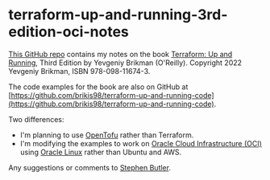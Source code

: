 # terraform-up-and-running-3rd-edition-oci-notes

[This GitHub repo](https://github.com/windscale-stephen/terraform-up-and-running-3rd-edition-oci-notes)
contains my notes on the book [Terraform: Up and Running](https://www.terraformupandrunning.com),
Third Edition by Yevgeniy Brikman (O'Reilly). Copyright 2022 Yevgeniy Brikman, ISBN 978-098-11674-3.

The code examples for the book are also on GitHub at
[https://github.com/brikis98/terraform-up-and-running-code](https://github.com/brikis98/terraform-up-and-running-code).

Two differences:

* I'm planning to use [OpenTofu](https://opentofu.org/ "OpenTofu
  homepage") rather than Terraform.
* I'm modifying the examples to work on [Oracle Cloud
  Infrastructure (OCI)](https://www.oracle.com/cloud/) using 
  [Oracle Linux](https://www.oracle.com/linux/) rather than Ubuntu and AWS.

Any suggestions or comments to [Stephen Butler](mailto:stephen@windscale.dev).
